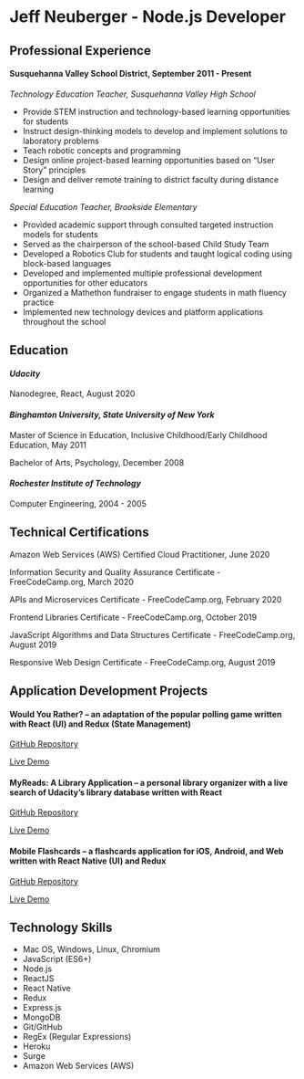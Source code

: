 # Jeff Neuberger - Node.js Developer

## Professional Experience

#### Susquehanna Valley School District, September 2011 - Present

_Technology Education Teacher, Susquehanna Valley High School_

- Provide STEM instruction and technology-based learning opportunities for students
- Instruct design-thinking models to develop and implement solutions to laboratory problems
- Teach robotic concepts and programming
- Design online project-based learning opportunities based on “User Story” principles
- Design and deliver remote training to district faculty during distance learning

_Special Education Teacher, Brookside Elementary_

- Provided academic support through consulted targeted instruction models for students
- Served as the chairperson of the school-based Child Study Team
- Developed a Robotics Club for students and taught logical coding using block-based languages
- Developed and implemented multiple professional development opportunities for other educators
- Organized a Mathethon fundraiser to engage students in math fluency practice
- Implemented new technology devices and platform applications throughout the school

## Education

#### _Udacity_

Nanodegree, React, August 2020

#### _Binghamton University, State University of New York_

Master of Science in Education, Inclusive Childhood/Early Childhood Education, May 2011

Bachelor of Arts, Psychology, December 2008

#### _Rochester Institute of Technology_

Computer Engineering, 2004 - 2005

## Technical Certifications

Amazon Web Services (AWS) Certified Cloud Practitioner, June 2020

Information Security and Quality Assurance Certificate - FreeCodeCamp.org, March 2020

APIs and Microservices Certificate - FreeCodeCamp.org, February 2020

Frontend Libraries Certificate - FreeCodeCamp.org, October 2019

JavaScript Algorithms and Data Structures Certificate - FreeCodeCamp.org, August 2019

Responsive Web Design Certificate - FreeCodeCamp.org, August 2019

## Application Development Projects

#### Would You Rather? – an adaptation of the popular polling game written with React (UI) and Redux (State Management)

[GitHub Repository](https://github.com/jeffn12/reactnd-project-would-you-rather)

[Live Demo](https://jn-would-you-rather.herokuapp.com)

#### MyReads: A Library Application – a personal library organizer with a live search of Udacity’s library database written with React

[GitHub Repository](https://github.com/jeffn12/reactnd-project-my-reads)

[Live Demo](https://gentle-meadow-47878.herokuapp.com/)

#### Mobile Flashcards – a flashcards application for iOS, Android, and Web written with React Native (UI) and Redux

[GitHub Repository](https://github.com/jeffn12/mobile-flashcards)

[Live Demo](https://mobile-flashcards.surge.sh)

## Technology Skills

- Mac OS, Windows, Linux, Chromium
- JavaScript (ES6+)
- Node.js
- ReactJS
- React Native
- Redux
- Express.js
- MongoDB
- Git/GitHub
- RegEx (Regular Expressions)
- Heroku
- Surge
- Amazon Web Services (AWS)
